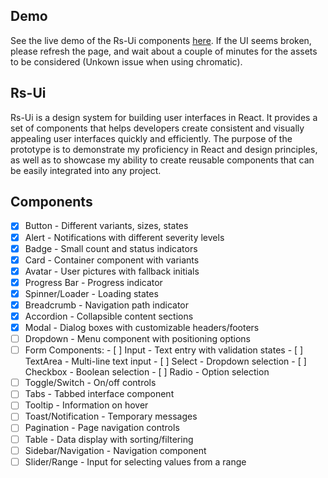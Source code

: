 ## Demo
See the	live demo of the Rs-Ui components [here](https://686580d531e99e660fb22e4a-ymmzmumbkk.chromatic.com/?path=/story/components-alert--all-variants).
If the UI seems broken, please refresh the page, and wait about a couple of minutes for the assets to be considered (Unkown issue when using chromatic).

## Rs-Ui
Rs-Ui is a design	system for building user interfaces in React. 
It provides a set of components that helps developers create consistent and visually appealing user interfaces quickly and efficiently.
The purpose of the prototype is to demonstrate my proficiency in React and design principles, as well as to showcase my ability to create reusable components that can be easily integrated into any project.

## Components
 - [x] Button - Different variants, sizes, states
 - [x] Alert - Notifications with different severity levels
 - [x] Badge - Small count and status indicators
 - [x] Card - Container component with variants
 - [x] Avatar - User pictures with fallback initials
 - [x] Progress Bar - Progress indicator
 - [x] Spinner/Loader - Loading states
 - [x] Breadcrumb - Navigation path indicator
 - [x] Accordion - Collapsible content sections
 - [x] Modal - Dialog boxes with customizable headers/footers
 - [ ] Dropdown - Menu component with positioning options
 - [ ] Form Components:
		 - [ ] Input - Text entry with validation states
		 - [ ] TextArea - Multi-line text input
		 - [ ] Select - Dropdown selection
		 - [ ] Checkbox - Boolean selection
		 - [ ] Radio - Option selection
 - [ ] Toggle/Switch - On/off controls
 - [ ] Tabs - Tabbed interface component
 - [ ] Tooltip - Information on hover
 - [ ] Toast/Notification - Temporary messages
 - [ ] Pagination - Page navigation controls
 - [ ] Table - Data display with sorting/filtering
 - [ ] Sidebar/Navigation - Navigation component
 - [ ] Slider/Range - Input for selecting values from a range
